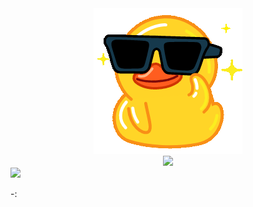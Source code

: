 <div align=center>
  <img src="https://raw.githubusercontent.com/heartyang520/HeartYang.github.io/refs/heads/main/share/duck.gif">
</div>
<div align=center>
<img src="https://github-readme-stats.vercel.app/api?username=kemna666">
</div>
<div align=left>
  <img src="https://github-readme-activity-graph.vercel.app/graph?username=kemna666&theme=react"></div>
</div>


-:

